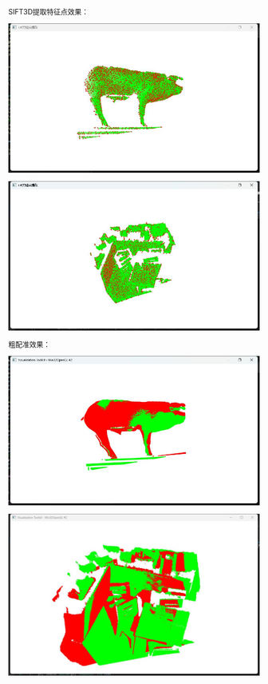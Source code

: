 SIFT3D提取特征点效果：

![image](https://github.com/Amroning/Point-Cloud-Registration/blob/main/SIFT3D/img/1.jpg)

![image](https://github.com/Amroning/Point-Cloud-Registration/blob/main/SIFT3D/img/3.jpg)

粗配准效果：

![image](https://github.com/Amroning/Point-Cloud-Registration/blob/main/SIFT3D/img/2.jpg)

![image](https://github.com/Amroning/Point-Cloud-Registration/blob/main/SIFT3D/img/4.jpg)
